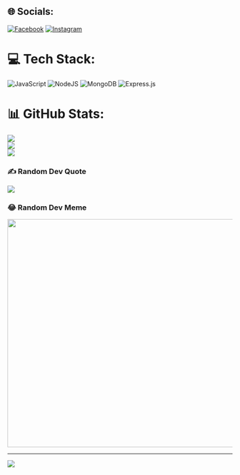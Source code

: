 
## 🌐 Socials:
[![Facebook](https://img.shields.io/badge/Facebook-%231877F2.svg?logo=Facebook&logoColor=white)](https://facebook.com/minnthet.riza) [![Instagram](https://img.shields.io/badge/Instagram-%23E4405F.svg?logo=Instagram&logoColor=white)](https://instagram.com/minnthetkoko) 

# 💻 Tech Stack:
![JavaScript](https://img.shields.io/badge/javascript-%23323330.svg?style=for-the-badge&logo=javascript&logoColor=%23F7DF1E) ![NodeJS](https://img.shields.io/badge/node.js-6DA55F?style=for-the-badge&logo=node.js&logoColor=white) ![MongoDB](https://img.shields.io/badge/MongoDB-%234ea94b.svg?style=for-the-badge&logo=mongodb&logoColor=white) ![Express.js](https://img.shields.io/badge/express.js-%23404d59.svg?style=for-the-badge&logo=express&logoColor=%2361DAFB)
# 📊 GitHub Stats:
![](https://github-readme-stats.vercel.app/api?username=minnthetkoko3&theme=dark&hide_border=false&include_all_commits=false&count_private=false)<br/>
![](https://github-readme-streak-stats.herokuapp.com/?user=minnthetkoko3&theme=dark&hide_border=false)<br/>
![](https://github-readme-stats.vercel.app/api/top-langs/?username=minnthetkoko3&theme=dark&hide_border=false&include_all_commits=false&count_private=false&layout=compact)

### ✍️ Random Dev Quote
![](https://quotes-github-readme.vercel.app/api?type=horizontal&theme=radical)

### 😂 Random Dev Meme
<img src="https://rm.up.railway.app/" width="512px"/>

---
[![](https://visitcount.itsvg.in/api?id=minnthetkoko3&icon=0&color=0)](https://visitcount.itsvg.in)

<!-- Proudly created with GPRM ( https://gprm.itsvg.in ) -->
